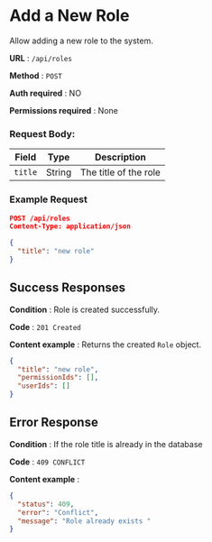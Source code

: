 # Add a New Role

Allow adding a new role to the system.

**URL** : `/api/roles`

**Method** : `POST`

**Auth required** : NO

**Permissions required** : None

### Request Body:

| Field   | Type   | Description           |
| ------- | ------ | --------------------- |
| `title` | String | The title of the role |

### Example Request

```json
POST /api/roles
Content-Type: application/json

{
  "title": "new role"
}
```

## Success Responses

**Condition** : Role is created successfully.

**Code** : `201 Created`

**Content example** : Returns the created `Role` object.

```json
{
  "title": "new role",
  "permissionIds": [],
  "userIds": []
}
```

## Error Response

**Condition** : If the role title is already in the database

**Code** : `409 CONFLICT`

**Content example** :

```json
{
  "status": 409,
  "error": "Conflict",
  "message": "Role already exists "
}
```
